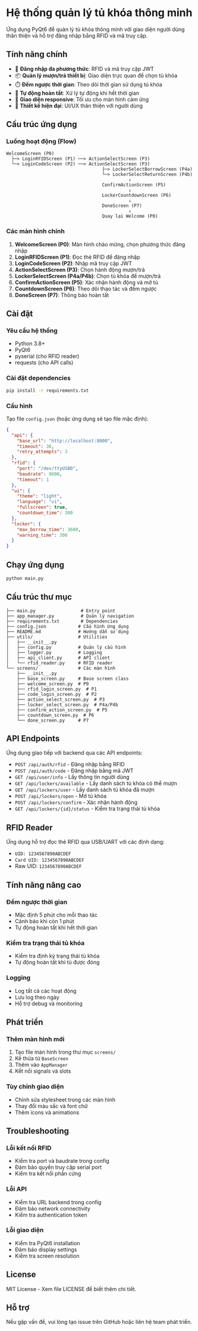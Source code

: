 # Hệ thống quản lý tủ khóa thông minh

Ứng dụng PyQt6 để quản lý tủ khóa thông minh với giao diện người dùng thân thiện và hỗ trợ đăng nhập bằng RFID và mã truy cập.

## Tính năng chính

- 🔐 **Đăng nhập đa phương thức**: RFID và mã truy cập JWT
- 📦 **Quản lý mượn/trả thiết bị**: Giao diện trực quan để chọn tủ khóa
- ⏱️ **Đếm ngược thời gian**: Theo dõi thời gian sử dụng tủ khóa
- 🔄 **Tự động hoàn tất**: Xử lý tự động khi hết thời gian
- 📱 **Giao diện responsive**: Tối ưu cho màn hình cảm ứng
- 🎨 **Thiết kế hiện đại**: UI/UX thân thiện với người dùng

## Cấu trúc ứng dụng

### Luồng hoạt động (Flow)

```
WelcomeScreen (P0)
  ├─> LoginRFIDScreen (P1) ──> ActionSelectScreen (P3)
  └─> LoginCodeScreen (P2) ──> ActionSelectScreen (P3)
                                    ├─> LockerSelectBorrowScreen (P4a)
                                    └─> LockerSelectReturnScreen (P4b)
                                              ↓
                                    ConfirmActionScreen (P5)
                                              ↓
                                    LockerCountdownScreen (P6)
                                              ↓
                                    DoneScreen (P7)
                                              ↓
                                    Quay lại Welcome (P0)
```

### Các màn hình chính

1. **WelcomeScreen (P0)**: Màn hình chào mừng, chọn phương thức đăng nhập
2. **LoginRFIDScreen (P1)**: Đọc thẻ RFID để đăng nhập
3. **LoginCodeScreen (P2)**: Nhập mã truy cập JWT
4. **ActionSelectScreen (P3)**: Chọn hành động mượn/trả
5. **LockerSelectScreen (P4a/P4b)**: Chọn tủ khóa để mượn/trả
6. **ConfirmActionScreen (P5)**: Xác nhận hành động và mở tủ
7. **CountdownScreen (P6)**: Theo dõi thao tác và đếm ngược
8. **DoneScreen (P7)**: Thông báo hoàn tất

## Cài đặt

### Yêu cầu hệ thống

- Python 3.8+
- PyQt6
- pyserial (cho RFID reader)
- requests (cho API calls)

### Cài đặt dependencies

```bash
pip install -r requirements.txt
```

### Cấu hình

Tạo file `config.json` (hoặc ứng dụng sẽ tạo file mặc định):

```json
{
  "api": {
    "base_url": "http://localhost:8000",
    "timeout": 30,
    "retry_attempts": 3
  },
  "rfid": {
    "port": "/dev/ttyUSB0",
    "baudrate": 9600,
    "timeout": 1
  },
  "ui": {
    "theme": "light",
    "language": "vi",
    "fullscreen": true,
    "countdown_time": 300
  },
  "locker": {
    "max_borrow_time": 3600,
    "warning_time": 300
  }
}
```

## Chạy ứng dụng

```bash
python main.py
```

## Cấu trúc thư mục

```
├── main.py                 # Entry point
├── app_manager.py          # Quản lý navigation
├── requirements.txt        # Dependencies
├── config.json            # Cấu hình ứng dụng
├── README.md              # Hướng dẫn sử dụng
├── utils/                 # Utilities
│   ├── __init__.py
│   ├── config.py          # Quản lý cấu hình
│   ├── logger.py          # Logging
│   ├── api_client.py      # API client
│   └── rfid_reader.py     # RFID reader
└── screens/               # Các màn hình
    ├── __init__.py
    ├── base_screen.py     # Base screen class
    ├── welcome_screen.py  # P0
    ├── rfid_login_screen.py  # P1
    ├── code_login_screen.py  # P2
    ├── action_select_screen.py  # P3
    ├── locker_select_screen.py  # P4a/P4b
    ├── confirm_action_screen.py  # P5
    ├── countdown_screen.py  # P6
    └── done_screen.py     # P7
```

## API Endpoints

Ứng dụng giao tiếp với backend qua các API endpoints:

- `POST /api/auth/rfid` - Đăng nhập bằng RFID
- `POST /api/auth/code` - Đăng nhập bằng mã JWT
- `GET /api/user/info` - Lấy thông tin người dùng
- `GET /api/lockers/available` - Lấy danh sách tủ khóa có thể mượn
- `GET /api/lockers/user` - Lấy danh sách tủ khóa đã mượn
- `POST /api/lockers/open` - Mở tủ khóa
- `POST /api/lockers/confirm` - Xác nhận hành động
- `GET /api/lockers/{id}/status` - Kiểm tra trạng thái tủ khóa

## RFID Reader

Ứng dụng hỗ trợ đọc thẻ RFID qua USB/UART với các định dạng:

- `UID: 1234567890ABCDEF`
- `Card UID: 1234567890ABCDEF`
- Raw UID: `1234567890ABCDEF`

## Tính năng nâng cao

### Đếm ngược thời gian
- Mặc định 5 phút cho mỗi thao tác
- Cảnh báo khi còn 1 phút
- Tự động hoàn tất khi hết thời gian

### Kiểm tra trạng thái tủ khóa
- Kiểm tra định kỳ trạng thái tủ khóa
- Tự động hoàn tất khi tủ được đóng

### Logging
- Log tất cả các hoạt động
- Lưu log theo ngày
- Hỗ trợ debug và monitoring

## Phát triển

### Thêm màn hình mới

1. Tạo file màn hình trong thư mục `screens/`
2. Kế thừa từ `BaseScreen`
3. Thêm vào `AppManager`
4. Kết nối signals và slots

### Tùy chỉnh giao diện

- Chỉnh sửa stylesheet trong các màn hình
- Thay đổi màu sắc và font chữ
- Thêm icons và animations

## Troubleshooting

### Lỗi kết nối RFID
- Kiểm tra port và baudrate trong config
- Đảm bảo quyền truy cập serial port
- Kiểm tra kết nối phần cứng

### Lỗi API
- Kiểm tra URL backend trong config
- Đảm bảo network connectivity
- Kiểm tra authentication token

### Lỗi giao diện
- Kiểm tra PyQt6 installation
- Đảm bảo display settings
- Kiểm tra screen resolution

## License

MIT License - Xem file LICENSE để biết thêm chi tiết.

## Hỗ trợ

Nếu gặp vấn đề, vui lòng tạo issue trên GitHub hoặc liên hệ team phát triển. 